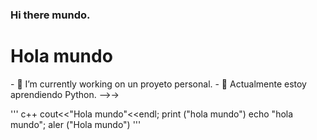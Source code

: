 
### Hi there  mundo.
<h1>Hola mundo</h1>
- 🔭 I’m currently working on  un proyeto personal.
- 🌱 Actualmente estoy aprendiendo Python.
-->->

'''
c++
cout<<"Hola mundo"<<endl;
print ("hola mundo")
echo "hola mundo";
aler  ("Hola mundo")
'''
<!--
**Cesar-Ignacio/Cesar-Ignacio** is a ✨ _special_ ✨ repository because its `README.md` (this file) appears on your GitHub profile.

Here are some ideas to get you started:

- 🔭 I’m currently working on ...
- 🌱 I’m currently learning Javascript
- 👯 I’m looking to collaborate on ...
- 🤔 I’m looking for help with ...
- 💬 Ask me about ...
- 📫 How to reach me: ...dd
- 😄 Pronouns: ...
- ⚡ Fun fact: 
